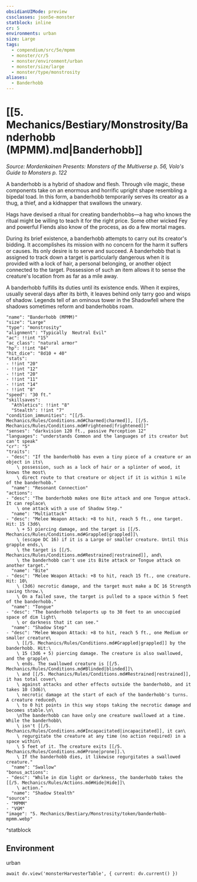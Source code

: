 ```yaml
---
obsidianUIMode: preview
cssclasses: json5e-monster
statblock: inline
cr: 5
environments: urban
size: Large
tags:
  - compendium/src/5e/mpmm
  - monster/cr/5
  - monster/environment/urban
  - monster/size/large
  - monster/type/monstrosity
aliases:
  - Banderhobb
---
```

# [[5. Mechanics/Bestiary/Monstrosity/Banderhobb (MPMM).md|Banderhobb]]
*Source: Mordenkainen Presents: Monsters of the Multiverse p. 56, Volo's Guide to Monsters p. 122*

A banderhobb is a hybrid of shadow and flesh. Through vile magic, these components take on an enormous and horrific upright shape resembling a bipedal toad. In this form, a banderhobb temporarily serves its creator as a thug, a thief, and a kidnapper that swallows the unwary.

Hags have devised a ritual for creating banderhobbs—a hag who knows the ritual might be willing to teach it for the right price. Some other wicked Fey and powerful Fiends also know of the process, as do a few mortal mages.

During its brief existence, a banderhobb attempts to carry out its creator's bidding. It accomplishes its mission with no concern for the harm it suffers or causes. Its only desire is to serve and succeed. A banderhobb that is assigned to track down a target is particularly dangerous when it is provided with a lock of hair, a personal belonging, or another object connected to the target. Possession of such an item allows it to sense the creature's location from as far as a mile away.

A banderhobb fulfills its duties until its existence ends. When it expires, usually several days after its birth, it leaves behind only tarry goo and wisps of shadow. Legends tell of an ominous tower in the Shadowfell where the shadows sometimes reform and banderhobbs roam.

```statblock
"name": "Banderhobb (MPMM)"
"size": "Large"
"type": "monstrosity"
"alignment": "Typically  Neutral Evil"
"ac": !!int "15"
"ac_class": "natural armor"
"hp": !!int "84"
"hit_dice": "8d10 + 40"
"stats":
- !!int "20"
- !!int "12"
- !!int "20"
- !!int "11"
- !!int "14"
- !!int "8"
"speed": "30 ft."
"skillsaves":
  "Athletics": !!int "8"
  "Stealth": !!int "7"
"condition_immunities": "[[/5. Mechanics/Rules/Conditions.md#Charmed|charmed]], [[/5. Mechanics/Rules/Conditions.md#Frightened|frightened]]"
"senses": "darkvision 120 ft., passive Perception 12"
"languages": "understands Common and the languages of its creator but can't speak"
"cr": "5"
"traits":
- "desc": "If the banderhobb has even a tiny piece of a creature or an object in its\
    \ possession, such as a lock of hair or a splinter of wood, it knows the most\
    \ direct route to that creature or object if it is within 1 mile of the banderhobb."
  "name": "Resonant Connection"
"actions":
- "desc": "The banderhobb makes one Bite attack and one Tongue attack. It can replace\
    \ one attack with a use of Shadow Step."
  "name": "Multiattack"
- "desc": "Melee Weapon Attack: +8 to hit, reach 5 ft., one target. Hit: 15 (3d6\
    \ + 5) piercing damage, and the target is [[/5. Mechanics/Rules/Conditions.md#Grappled|grappled]]\
    \ (escape DC 16) if it is a Large or smaller creature. Until this grapple ends,\
    \ the target is [[/5. Mechanics/Rules/Conditions.md#Restrained|restrained]], and\
    \ the banderhobb can't use its Bite attack or Tongue attack on another target."
  "name": "Bite"
- "desc": "Melee Weapon Attack: +8 to hit, reach 15 ft., one creature. Hit: 10\
    \ (3d6) necrotic damage, and the target must make a DC 16 Strength saving throw.\
    \ On a failed save, the target is pulled to a space within 5 feet of the banderhobb."
  "name": "Tongue"
- "desc": "The banderhobb teleports up to 30 feet to an unoccupied space of dim light\
    \ or darkness that it can see."
  "name": "Shadow Step"
- "desc": "Melee Weapon Attack: +8 to hit, reach 5 ft., one Medium or smaller creature\
    \ [[/5. Mechanics/Rules/Conditions.md#Grappled|grappled]] by the banderhobb. Hit:\
    \ 15 (3d6 + 5) piercing damage. The creature is also swallowed, and the grapple\
    \ ends. The swallowed creature is [[/5. Mechanics/Rules/Conditions.md#Blinded|blinded]]\
    \ and [[/5. Mechanics/Rules/Conditions.md#Restrained|restrained]], it has total cover\
    \ against attacks and other effects outside the banderhobb, and it takes 10 (3d6)\
    \ necrotic damage at the start of each of the banderhobb's turns. A creature reduced\
    \ to 0 hit points in this way stops taking the necrotic damage and becomes stable.\n\
    \nThe banderhobb can have only one creature swallowed at a time. While the banderhobb\
    \ isn't [[/5. Mechanics/Rules/Conditions.md#Incapacitated|incapacitated]], it can\
    \ regurgitate the creature at any time (no action required) in a space within\
    \ 5 feet of it. The creature exits [[/5. Mechanics/Rules/Conditions.md#Prone|prone]].\
    \ If the banderhobb dies, it likewise regurgitates a swallowed creature."
  "name": "Swallow"
"bonus_actions":
- "desc": "While in dim light or darkness, the banderhobb takes the [[/5. Mechanics/Rules/Actions.md#Hide|Hide]]\
    \ action."
  "name": "Shadow Stealth"
"source":
- "MPMM"
- "VGM"
"image": "5. Mechanics/Bestiary/Monstrosity/token/banderhobb-mpmm.webp"
```
^statblock

## Environment

urban

```dataviewjs
await dv.view('monsterHarvesterTable', { current: dv.current() })
```
